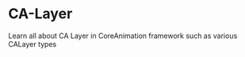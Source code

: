 CA-Layer
========

Learn all about CA Layer in CoreAnimation framework such as various CALayer types
